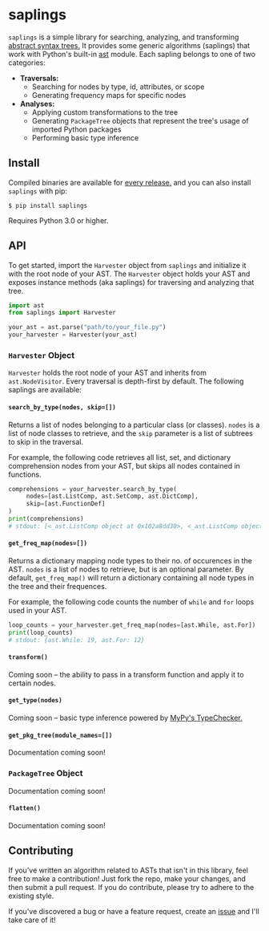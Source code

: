 # saplings

`saplings` is a simple library for searching, analyzing, and transforming [abstract syntax trees.](https://en.wikipedia.org/wiki/Abstract_syntax_tree) It provides some generic algorithms (saplings) that work with Python's built-in [ast](https://docs.python.org/3/library/ast.html) module. Each sapling belongs to one of two categories:
* __Traversals:__ 
  * Searching for nodes by type, id, attributes, or scope
  * Generating frequency maps for specific nodes
* __Analyses:__ 
  * Applying custom transformations to the tree
  * Generating `PackageTree` objects that represent the tree's usage of imported Python packages
  * Performing basic type inference

## Install

Compiled binaries are available for [every release,](https://github.com/shobrook/saplings/releases) and you can also install `saplings` with pip:

`$ pip install saplings`

Requires Python 3.0 or higher.

## API

To get started, import the `Harvester` object from `saplings` and initialize it with the root node of your AST. The `Harvester` object holds your AST and exposes instance methods (aka saplings) for traversing and analyzing that tree.

```python
import ast
from saplings import Harvester

your_ast = ast.parse("path/to/your_file.py")
your_harvester = Harvester(your_ast)
```

### `Harvester` Object

`Harvester` holds the root node of your AST and inherits from `ast.NodeVisitor`. Every traversal is depth-first by default. The following saplings are available:

#### `search_by_type(nodes, skip=[])`

Returns a list of nodes belonging to a particular class (or classes). `nodes` is a list of node classes to retrieve, and the `skip` parameter is a list of subtrees to skip in the traversal.

For example, the following code retrieves all list, set, and dictionary comprehension nodes from your AST, but skips all nodes contained in functions.

```python
comprehensions = your_harvester.search_by_type(
     nodes=[ast.ListComp, ast.SetComp, ast.DictComp], 
     skip=[ast.FunctionDef]
)
print(comprehensions)
# stdout: [<_ast.ListComp object at 0x102a8dd30>, <_ast.ListComp object at 0x102b1a128>, <_ast.DictComp object at 0x102c2b142>]
```

#### `get_freq_map(nodes=[])`

Returns a dictionary mapping node types to their no. of occurences in the AST. `nodes` is a list of nodes to retrieve, but is an optional parameter. By default, `get_freq_map()` will return a dictionary containing all node types in the tree and their frequences.

For example, the following code counts the number of `while` and `for` loops used in your AST.

```python
loop_counts = your_harvester.get_freq_map(nodes=[ast.While, ast.For])
print(loop_counts)
# stdout: {ast.While: 19, ast.For: 12}
```

#### `transform()`

Coming soon – the ability to pass in a transform function and apply it to certain nodes.

#### `get_type(nodes)`

Coming soon – basic type inference powered by [MyPy's TypeChecker.](https://github.com/python/mypy/blob/master/mypy/checker.py)

#### `get_pkg_tree(module_names=[])`

Documentation coming soon!
<!--(See below for more details)-->

### `PackageTree` Object

Documentation coming soon!

#### `flatten()`

Documentation coming soon!
<!--- flatten() instance method-->

## Contributing

If you've written an algorithm related to ASTs that isn't in this library, feel free to make a contribution! Just fork the repo, make your changes, and then submit a pull request. If you do contribute, please try to adhere to the existing style. <!--Give actual instructions for where in the file you should contribute-->

If you've discovered a bug or have a feature request, create an [issue](https://github.com/shobrook/saplings/issues/new) and I'll take care of it!
